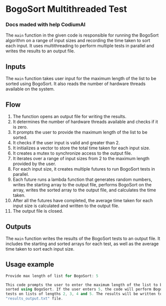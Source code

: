 # BogoSort Multithreaded Test
### Docs maded with help CodiumAI

The `main` function in the given code is responsible for running the BogoSort algorithm on a range of input sizes and recording the time taken to sort each input. It uses multithreading to perform multiple tests in parallel and writes the results to an output file.

## Inputs

The `main` function takes user input for the maximum length of the list to be sorted using BogoSort. It also reads the number of hardware threads available on the system.

## Flow

1. The function opens an output file for writing the results.
2. It determines the number of hardware threads available and checks if it is zero.
3. It prompts the user to provide the maximum length of the list to be sorted.
4. It checks if the user input is valid and greater than 2.
5. It initializes a vector to store the total time taken for each input size.
6. It creates a mutex to synchronize access to the output file.
7. It iterates over a range of input sizes from 2 to the maximum length provided by the user.
8. For each input size, it creates multiple futures to run BogoSort tests in parallel.
9. Each future runs a lambda function that generates random numbers, writes the starting array to the output file, performs BogoSort on the array, writes the sorted array to the output file, and calculates the time taken.
10. After all the futures have completed, the average time taken for each input size is calculated and written to the output file.
11. The output file is closed.

## Outputs

The `main` function writes the results of the BogoSort tests to an output file. It includes the starting and sorted arrays for each test, as well as the average time taken to sort each input size.

## Usage example

```cpp
Provide max length of list for BogoSort: 5

This code prompts the user to enter the maximum length of the list to be
sorted using BogoSort. If the user enters 5, the code will perform BogoSort
tests on lists of lengths 2, 3, 4 and 5. The results will be written to the
"results_output.txt" file.
